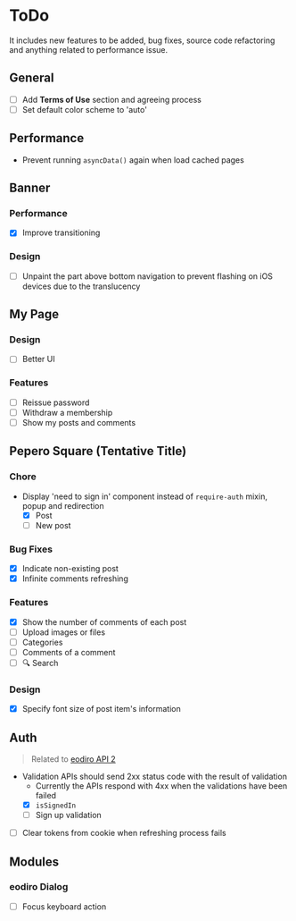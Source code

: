 # ToDo

It includes new features to be added, bug fixes, source code refactoring and anything related to performance issue.

## General

- [ ] Add **Terms of Use** section and agreeing process
- [ ] Set default color scheme to 'auto'

## Performance

- Prevent running `asyncData()` again when load cached pages

## Banner

### Performance

- [x] Improve transitioning

### Design

- [ ] Unpaint the part above bottom navigation to prevent flashing on iOS devices due to the translucency

## My Page

### Design

- [ ] Better UI

### Features

- [ ] Reissue password
- [ ] Withdraw a membership
- [ ] Show my posts and comments

## Pepero Square (Tentative Title)

### Chore

- Display 'need to sign in' component instead of `require-auth` mixin, popup and redirection
  - [x] Post
  - [ ] New post

### Bug Fixes

- [x] Indicate non-existing post
- [x] Infinite comments refreshing

### Features

- [x] Show the number of comments of each post
- [ ] Upload images or files
- [ ] Categories
- [ ] Comments of a comment
- [ ] 🔍 Search

### Design

- [x] Specify font size of post item's information

## Auth

> Related to [eodiro API 2](https://github.com/paywteam/eodiro-api2)

- Validation APIs should send 2xx status code with the result of validation
  - Currently the APIs respond with 4xx when the validations have been failed
  - [x] `isSignedIn`
  - [ ] Sign up validation
- [ ] Clear tokens from cookie when refreshing process fails

## Modules

### eodiro Dialog

- [ ] Focus keyboard action
